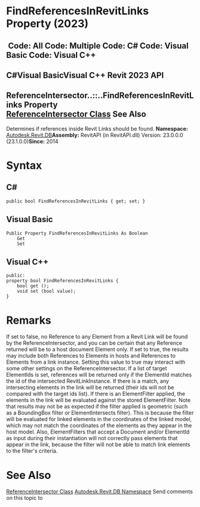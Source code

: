 # FindReferencesInRevitLinks Property (2023)

﻿
 Code: All Code: Multiple Code: C# Code: Visual Basic Code: Visual C++   
---  
C#Visual BasicVisual C++
Revit 2023 API  
---  
ReferenceIntersector..::..FindReferencesInRevitLinks Property   
[ReferenceIntersector Class](36f82b40-1065-2305-e260-18fc618e756f.md "ReferenceIntersector Class") See Also  
---  
Determines if references inside Revit Links should be found. 
**Namespace:** [Autodesk.Revit.DB](87546ba7-461b-c646-cbb1-2cb8f5bff8b2.md "Autodesk.Revit.DB Namespace")**Assembly:** RevitAPI (in RevitAPI.dll) Version: 23.0.0.0 (23.1.0.0)**Since:** 2014 
# Syntax
C#  
---  
```text
public bool FindReferencesInRevitLinks { get; set; }
```
  
Visual Basic  
---  
```text
Public Property FindReferencesInRevitLinks As Boolean
	Get
	Set
```
  
Visual C++  
---  
```text
public:
property bool FindReferencesInRevitLinks {
	bool get ();
	void set (bool value);
}
```
  
# Remarks
If set to false, no Reference to any Element from a Revit Link will be found by the ReferenceIntersector, and you can be certain that any Reference returned will be to a host document Element only. If set to true, the results may include both References to Elements in hosts and References to Elements from a link instance.
Setting this value to true may interact with some other settings on the ReferenceIntersector. If a list of target ElementIds is set, references will be returned only if the ElementId matches the id of the intersected RevitLinkInstance. If there is a match, any intersecting elements in the link will be returned (their ids will not be compared with the target ids list). If there is an ElementFilter applied, the elements in the link will be evaluated against the stored ElementFilter. 
Note that results may not be as expected if the filter applied is geometric (such as a BoundingBox filter or ElementIntersects filter). This is because the filter will be evaluated for linked elements in the coordinates of the linked model, which may not match the coordinates of the elements as they appear in the host model. Also, ElementFilters that accept a Document and/or ElementId as input during their instantiation will not correctly pass elements that appear in the link, because the filter will not be able to match link elements to the filter's criteria. 
# See Also
[ReferenceIntersector Class](36f82b40-1065-2305-e260-18fc618e756f.md "ReferenceIntersector Class")
[Autodesk.Revit.DB Namespace](87546ba7-461b-c646-cbb1-2cb8f5bff8b2.md "Autodesk.Revit.DB Namespace")
Send comments on this topic to 